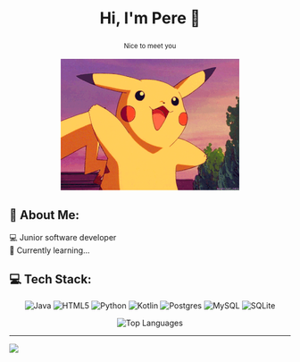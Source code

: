 <div align="center">
  
# Hi, I'm Pere 👋
<sub> Nice to meet you <sub/> <br>

![gif](https://github.com/pereprior/pereprior/blob/main/pikachu_saludo.gif)

</div>

## 💫 About Me:
💻 Junior software developer <br/>
🌱 Currently learning...<br/>

## 💻 Tech Stack:

<div align="center">
  
![Java](https://img.shields.io/badge/java-%23ED8B00.svg?style=for-the-badge&logo=openjdk&logoColor=white) ![HTML5](https://img.shields.io/badge/html5-%23E34F26.svg?style=for-the-badge&logo=html5&logoColor=white) ![Python](https://img.shields.io/badge/python-3670A0?style=for-the-badge&logo=python&logoColor=ffdd54) ![Kotlin](https://img.shields.io/badge/kotlin-%237F52FF.svg?style=for-the-badge&logo=kotlin&logoColor=white) ![Postgres](https://img.shields.io/badge/postgres-%23316192.svg?style=for-the-badge&logo=postgresql&logoColor=white) ![MySQL](https://img.shields.io/badge/mysql-%2300000f.svg?style=for-the-badge&logo=mysql&logoColor=white) ![SQLite](https://img.shields.io/badge/sqlite-%2307405e.svg?style=for-the-badge&logo=sqlite&logoColor=white)

![Top Languages](https://github-readme-stats.vercel.app/api/top-langs/?username=pereprior&theme=dark&hide_border=false&include_all_commits=false&count_private=false&layout=compact)

</div>

---

[![](https://visitcount.itsvg.in/api?id=pereprior&icon=0&color=0)](https://visitcount.itsvg.in)

<!-- Proudly created with GPRM ( https://gprm.itsvg.in ) -->
